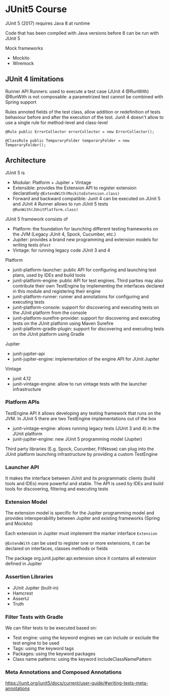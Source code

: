 # JUnit5 Course

JUnit 5 (2017) requires Java 8 at runtime

Code that has been compiled with Java versions before 8 can be run with JUnit 5

Mock frameworks

- Mockito
- Wiremock

## JUnit 4 limitations

Runner API
Runners: used to execute a test case (JUnit 4 @RunWith)
@RunWith is not composable: a parametrized test cannot be combined with Spring support 

Rules
annoted fields of the test class, allow addition or redefinition of tests behaviour
before and after the execution of the test.
Junit 4 doesn't allow to use a single rule for method-level and class-level

`@Rule
public ErrorCollector errorCollector = new ErrorCollector();
`

`@ClassRule
public TemporaryFolder temporaryFolder = new TemporaryFolder();
`

## Architecture

JUnit 5 is
- Modular: Platform + Jupiter + Vintage
- Extensible: provides the Extension API to register extension declaratively `@ExtendWith(MockitoExtension.class)`
- Forward and backward compatible: Junit 4 can be executed on JUnit 5 and JUnit 4 Runner allows to run JUnit 5 tests `@RunWith(JUnitPlatform.class)`

JUnit 5 framework consists of 
- Platform: the foundation for launching different testing frameworks on the JVM (Legacy JUnit 4, Spock, Cucumber, etc.)
- Jupiter: provides a brand new programming and extension models for writing tests `@Test`
- Vintage: for running legacy code JUnit 3 and 4

Platform
- junit-platform-launcher: public API for configuring and launching test plans, used by IDEs and build tools
- junit-platform-engine: public API for test engines. Third parties may also contribute their own TestEngine by implementing
the interfaces declared in this module and registering their engine
- junit-platform-runner: runner and annotations for configuring and executing tests
- junit-platform-console: support for discovering and executing tests on the JUnit platform from the console
- junit-platform-surefire-provider: support for discovering and executing tests on the JUnit platform using Maven Surefire
- junit-platform-gradle-plugin: support for discovering and executing tests on the JUnit platform using Gradle

Jupiter
- junit-jupiter-api
- junit-jupiter-engine: implementation of the engine API for JUnit Jupiter

Vintage
- junit 4.12
- junit-vintage-engine: allow to run vintage tests with the launcher infrastructure

### Platform APIs

TestEngine API
it allows developing any testing framework that runs on the JVM.
In JUnit 5 there are two TestEngine implementations out of the box
- junit-vintage-engine: allows running legacy tests (JUnit 3 and 4) in the JUnit platform
- junit-jupiter-engine: new JUnit 5 programming model (Jupiter) 

Third party libraries (E.g. Spock, Cucumber, FitNesse) can plug into the JUnit platform launching infrastructure by 
providing a custom TestEngine

### Launcher API

It makes the interface between JUnit and its programmatic clients (build tools and IDEs) more powerful and stable.
The API is used by IDEs and build tools for discovering, filtering and executing tests 

### Extension Model

The extension model is specific for the Jupiter programming model and provides interoperability between
Jupiter and existing frameworks (Spring and Mockito)

Each extension in Jupiter must implement the marker interface `Extension`

`@ExtendWith` can be used to register one or more extensions, it can be declared on interfaces, classes
methods or fields

The package org.junit.jupiter.api.extension since it contains all extension defined in Jupiter

### Assertion Libraries
- JUnit Jupiter (built-in)
- Hamcrest
- AssertJ
- Truth

### Filter Tests with Gradle
We can filter tests to be executed based on:

- Test engine: using the keyword engines we can include or exclude the test engine to be used
- Tags: using the keyword tags
- Packages: using the keyword packages
- Class name patterns: using the keyword includeClassNamePattern

### Meta Annotations and Composed Annotations
https://junit.org/junit5/docs/current/user-guide/#writing-tests-meta-annotations